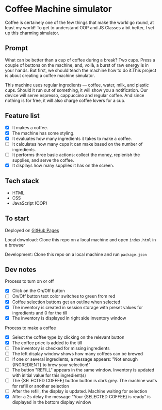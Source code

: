 # Coffee Machine simulator

Coffee is certainely one of the few things that make the world go round, at least my world! To get to understand OOP and JS Classes a bit better, I set up this charming simulator.

## Prompt

What can be better than a cup of coffee during a break? Two cups. Press a couple of buttons on the machine, and, voilà, a burst of raw energy is in your hands. But first, we should teach the machine how to do it.This project is about creating a coffee machine simulator.

This machine uses regular ingredients — coffee, water, milk, and plastic cups. Should it run out of something, it will show you a notification. Our device will serve espresso, cappuccino and regular coffee. And since nothing is for free, it will also charge coffee lovers for a cup.

## Feature list

- [x] It makes a coffee.
- [x] The machine has some styling.
- [x] It evaluates how many ingredients it takes to make a coffee.
- [ ] It calculates how many cups it can make based on the number of ingredients.
- [ ] It performs three basic actions: collect the money, replenish the supplies, and serve the coffee.
- [x] It displays how many supplies it has on the screen.

## Tech stack

- HTML
- CSS
- JavaScript (OOP)

## To start

Deployed on [GitHub Pages](https://wildapt01.github.io/coffee-machine-js/)

Local download: Clone this repo on a local machine and open `index.html` in a browser

Development: Clone this repo on a local machine and run `package.json`

## Dev notes

Process to turn on or off

- [x] Click on the On/Off button
- [ ] On/Off button text color switches to green from red
- [x] Coffee selection buttons get an outline when selected
- [x] The inventory is created in session storage with preset values for ingredients and 0 for the till
- [x] The inventory is displayed in right side inventory window

Process to make a coffee

- [x] Select the coffee type by clicking on the relevant button
- [x] The coffee price is added to the till
- [ ] The inventory is checked for missing ingredients
- [ ] The left display window shows how many coffees can be brewed
- [ ] If one or several ingredients, a message appears: "Not enough {INGREDIENT} to brew your selection!"
- [ ] The button "REFILL" appears in the same window. Inventory is updated with initial value for this ingredient(s)
- [ ] The {SELECTED COFFEE} button button is dark grey. The machine waits for refill or another selection
- [ ] After the refill, the display is updated. Machine waiting for selection
- [x] After a 2s delay the message "Your {SELECTED COFFEE} is ready" is displayed in the bottom display window

